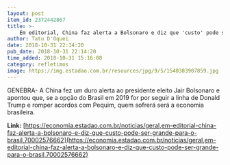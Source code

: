 ```yaml
---
layout: post
item_id: 2372442867
title: >-
    Em editorial, China faz alerta a Bolsonaro e diz que 'custo' pode ser grande para o Brasil
author: Tatu D'Oquei
date: 2018-10-31 22:14:20
pub_date: 2018-10-31 22:14:20
time_added: 2018-10-31 15:16:08
category: refletimos
image: https://img.estadao.com.br/resources/jpg/9/5/1540383907859.jpg
---
```


GENEBRA- A China fez um duro alerta ao presidente eleito Jair Bolsonaro e apontou que, se a opção do Brasil em 2019 for por seguir a linha de Donald Trump e romper acordos com Pequim, quem sofrerá será a economia brasileira.

**Link:** [https://economia.estadao.com.br/noticias/geral,em-editorial-china-faz-alerta-a-bolsonaro-e-diz-que-custo-pode-ser-grande-para-o-brasil,70002576662](https://economia.estadao.com.br/noticias/geral,em-editorial-china-faz-alerta-a-bolsonaro-e-diz-que-custo-pode-ser-grande-para-o-brasil,70002576662)

